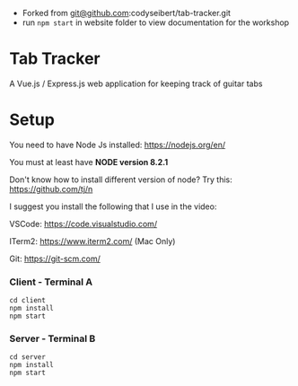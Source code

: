 - Forked from git@github.com:codyseibert/tab-tracker.git
- run `npm start` in website folder to view documentation for the workshop 



# Tab Tracker
A Vue.js / Express.js web application for keeping track of guitar tabs

# Setup

You need to have Node Js installed: https://nodejs.org/en/

You must at least have **NODE version 8.2.1**

Don't know how to install different version of node?  Try this: https://github.com/tj/n

I suggest you install the following that I use in the video:

VSCode: https://code.visualstudio.com/

ITerm2: https://www.iterm2.com/ (Mac Only)

Git: https://git-scm.com/

### Client - Terminal A
```
cd client
npm install
npm start
```

### Server - Terminal B
```
cd server
npm install
npm start
```
